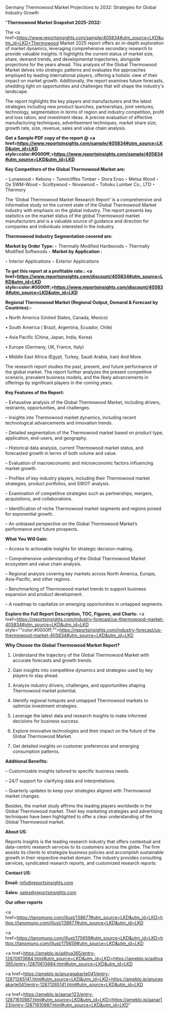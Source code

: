 Germany Thermowood Market Projections to 2032: Strategies for Global Industry Growth

"<strong>Thermowood Market Snapshot 2025-2032:</strong>

The <a href=https://www.reportsinsights.com/sample/405834#utm_source=LKD&utm_id=LKD>Thermowood Market</a> 2025 report offers an in-depth exploration of market dynamics, leveraging comprehensive secondary research to provide valuable insights. It highlights the current status of market size, share, demand trends, and developmental trajectories, alongside projections for the years ahead. This analysis of the Global Thermowood Market delves into strategic patterns and evaluates the approaches employed by leading international players, offering a holistic view of their impact on market growth. Additionally, the report examines future forecasts, shedding light on opportunities and challenges that will shape the industry's landscape.

The report highlights the key players and manufacturers and the latest strategies including new product launches, partnerships, joint ventures, technology, segmentation in terms of region and industry competition, profit and loss ration, and investment ideas. A precise evaluation of effective manufacturing techniques, advertisement techniques, market share size, growth rate, size, revenue, sales and value chain analysis.

<strong>Get a Sample PDF copy of the report @ <a href=https://www.reportsinsights.com/sample/405834#utm_source=LKD&utm_id=LKD style=color:#0000ff;>https://www.reportsinsights.com/sample/405834#utm_source=LKD&utm_id=LKD</a></strong>

<strong>Key Competitors of the Global Thermowood Market are:</strong>

‣ Lunawood
‣ Kebony
‣ Tunnicliffes Timber
‣ Stora Enso
‣ Metsa Wood
‣ Oy SWM-Wood
‣ Scottywood
‣ Novawood
‣ Tohoku Lumber Co., LTD
‣ Thermory

The ‘Global Thermowood Market Research Report’ is a comprehensive and informative study on the current state of the Global Thermowood Market industry with emphasis on the global industry. The report presents key statistics on the market status of the global Thermowood market manufacturers and is a valuable source of guidance and direction for companies and individuals interested in the industry.

<strong>Thermowood Industry Segmentation covered are:</strong>

<strong>Market by Order Type: </strong>
‣ Thermally Modified Hardwoods
‣ Thermally Modified Softwoods
‣ 
<strong>Market by Application :</strong>

‣ Interior Applications
‣ Exterior Applications

<strong>To get this report at a profitable rate.: <a href=https://www.reportsinsights.com/discount/405834#utm_source=LKD&utm_id=LKD style=color:#0000ff;>https://www.reportsinsights.com/discount/405834#utm_source=LKD&utm_id=LKD</a></strong>

<strong>Regional Thermowood Market (Regional Output, Demand &amp; Forecast by Countries):-</strong>

• North America (United States, Canada, Mexico)

• South America ( Brazil, Argentina, Ecuador, Chile)

• Asia Pacific (China, Japan, India, Korea)

• Europe (Germany, UK, France, Italy)

• Middle East Africa (Egypt, Turkey, Saudi Arabia, Iran) And More.

The research report studies the past, present, and future performance of the global market. The report further analyzes the present competitive scenario, prevalent business models, and the likely advancements in offerings by significant players in the coming years.

<strong>Key Features of the Report:</strong>

– Exhaustive analysis of the Global Thermowood Market, including drivers, restraints, opportunities, and challenges.

– Insights into Thermowood market dynamics, including recent technological advancements and innovation trends.

– Detailed segmentation of the Thermowood market based on product type, application, end-users, and geography.

– Historical data analysis, current Thermowood market status, and forecasted growth in terms of both volume and value.

– Evaluation of macroeconomic and microeconomic factors influencing market growth.

– Profiles of key industry players, including their Thermowood market strategies, product portfolios, and SWOT analysis.

– Examination of competitive strategies such as partnerships, mergers, acquisitions, and collaborations.

– Identification of niche Thermowood market segments and regions poised for exponential growth.

– An unbiased perspective on the Global Thermowood Market’s performance and future prospects.

<strong>What You Will Gain:</strong>

– Access to actionable insights for strategic decision-making.

– Comprehensive understanding of the Global Thermowood Market ecosystem and value chain analysis.

– Regional analysis covering key markets across North America, Europe, Asia-Pacific, and other regions.

– Benchmarking of Thermowood market trends to support business expansion and product development.

– A roadmap to capitalize on emerging opportunities in untapped segments.

<strong>Explore the Full Report Description, TOC, Figures, and Charts:</strong>
<a href=https://reportsinsights.com/industry-forecast/us-thermowood-market-405834#utm_source=LKD&utm_id=LKD style=""color:#0000ff;"">https://reportsinsights.com/industry-forecast/us-thermowood-market-405834#utm_source=LKD&utm_id=LKD</a>

<strong>Why Choose the Global Thermowood Market Report?</strong>

1. Understand the trajectory of the Global Thermowood Market with accurate forecasts and growth trends.

2. Gain insights into competitive dynamics and strategies used by key players to stay ahead.

3. Analyze industry drivers, challenges, and opportunities shaping Thermowood market potential.

4. Identify regional hotspots and untapped Thermowood markets to optimize investment strategies.

5. Leverage the latest data and research insights to make informed decisions for business success.

6. Explore innovative technologies and their impact on the future of the Global Thermowood Market.

7. Get detailed insights on customer preferences and emerging consumption patterns.

<strong>Additional Benefits:</strong>

– Customizable insights tailored to specific business needs.

– 24/7 support for clarifying data and interpretations.

– Quarterly updates to keep your strategies aligned with Thermowood market changes.

Besides, the market study affirms the leading players worldwide in the Global Thermowood market. Their key marketing strategies and advertising techniques have been highlighted to offer a clear understanding of the Global Thermowood market.

<strong><strong>About US</strong>:</strong>

Reports Insights is the leading research industry that offers contextual and data-centric research services to its customers across the globe. The firm assists its clients to strategize business policies and accomplish sustainable growth in their respective market domain. The industry provides consulting services, syndicated research reports, and customized research reports.

<strong>Contact US:</strong>

<p class=><b>Email:</b> <a href=mailto:info@reportsinsights.com>info@reportsinsights.com</a></p>
<p class=><b>Sales:</b> <a href=mailto:sales@reportsinsights.com>sales@reportsinsights.com</a></p>

<strong>Our other reports</strong>

<a href=https://tanomuno.com/illust/138677#utm_source=LKD&utm_id=LKD>https://tanomuno.com/illust/138677#utm_source=LKD&utm_id=LKD</a>

<a href=https://tanomuno.com/illust/175659#utm_source=LKD&utm_id=LKD>https://tanomuno.com/illust/175659#utm_source=LKD&utm_id=LKD</a>

<a href=https://ameblo.jp/aditya365/entry-12870613684.html#utm_source=LKD&utm_id=LKD>https://ameblo.jp/aditya365/entry-12870613684.html#utm_source=LKD&utm_id=LKD</a>

<a href=https://ameblo.jp/anuragakarte041/entry-12871265141.html#utm_source=LKD&utm_id=LKD>https://ameblo.jp/anuragakarte041/entry-12871265141.html#utm_source=LKD&utm_id=LKD</a>

<a href=https://ameblo.jp/aanar123/entry-12871610987.html#utm_source=LKD&utm_id=LKD>https://ameblo.jp/aanar123/entry-12871610987.html#utm_source=LKD&utm_id=LKD</a>"
